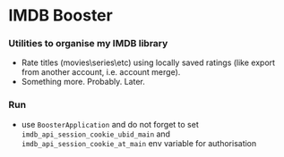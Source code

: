# IMDB Booster

### Utilities to organise my IMDB library

- Rate titles (movies\series\etc) using locally saved ratings (like export from another account, i.e. account merge).
- Something more. Probably. Later.

### Run

- use `BoosterApplication` and do not forget to set `imdb_api_session_cookie_ubid_main` and `imdb_api_session_cookie_at_main` env variable for authorisation